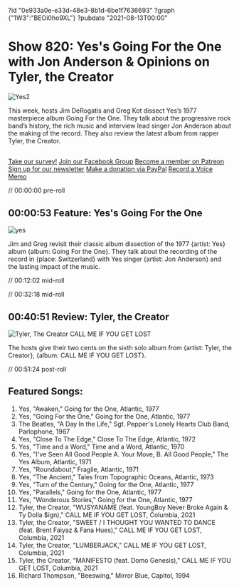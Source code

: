 ?id "0e933a0e-e33d-48e3-8b1d-6be1f7636693"
?graph {"1W3":"BEOi0ho9XL"}
?pubdate "2021-08-13T00:00"
# Show 820: Yes's Going For the One with Jon Anderson & Opinions on Tyler, the Creator
![Yes2](https://static.soundopinions.org/images/2021/yes2.jpeg)

This week, hosts Jim DeRogatis and Greg Kot dissect Yes’s 1977 masterpiece album Going For the One. They talk about the progressive rock band’s history, the rich music and interview lead singer Jon Anderson about the making of the record. They also review the latest album from rapper Tyler, the Creator. 

##
[Take our survey!](https://bit.ly/3i4BWdinsn)
[Join our Facebook Group](https://bit.ly/3sivr9T)
[Become a member on Patreon](https://bit.ly/3slWZvc)
[Sign up for our newsletter](https://bit.ly/3eEvRnG)
[Make a donation via PayPal](https://bit.ly/3dmt9lU)
[Record a Voice Memo](https://bit.ly/2RyD5Ah)

// 00:00:00 pre-roll

## 00:00:53 Feature: Yes's Going For the One
![yes](https://static.soundopinions.org/images/2021/yes2.jpeg)

Jim and Greg revisit their classic album dissection of the 1977 {artist: Yes} album {album: Going For the One}. They talk about the recording of the record in {place: Switzerland} with Yes singer {artist: Jon Anderson} and the lasting impact of the music.


// 00:12:02 mid-roll

// 00:32:18 mid-roll

## 00:40:51 Review: Tyler, the Creator

![Tyler, The Creator CALL ME IF YOU GET LOST](https://static.soundopinions.org/assets/820/1W34.jpg)

The hosts give their two cents on the sixth solo album from {artist: Tyler, the Creator}, {album: CALL ME IF YOU GET LOST}.



// 00:51:24 post-roll


## Featured Songs:

1. Yes, "Awaken," Going for the One, Atlantic, 1977
1. Yes, "Going For the One," Going for the One, Atlantic, 1977
1. The Beatles, "A Day In the Life," Sgt. Pepper's Lonely Hearts Club Band, Parlophone, 1967
1. Yes, "Close To The Edge," Close To The Edge, Atlantic, 1972
1. Yes, "Time and a Word," Time and a Word, Atlantic, 1970
1. Yes, "I've Seen All Good People  A. Your Move, B. All Good People," The Yes Album, Atlantic, 1971
1. Yes, "Roundabout," Fragile, Atlantic, 1971
1. Yes, "The Ancient," Tales from Topographic Oceans, Atlantic, 1973
1. Yes, "Turn of the Century," Going for the One, Atlantic, 1977
1. Yes, "Parallels," Going for the One, Atlantic, 1977
1. Yes, "Wonderous Stories," Going for the One, Atlantic, 1977
1. Tyler, the Creator, "WUSYANAME (feat. YoungBoy Never Broke Again & Ty Dolla $ign)," CALL ME IF YOU GET LOST, Columbia, 2021
1. Tyler, the Creator, "SWEET / I THOUGHT YOU WANTED TO DANCE (feat. Brent Faiyaz & Fana Hues)," CALL ME IF YOU GET LOST, Columbia, 2021
1. Tyler, the Creator, "LUMBERJACK," CALL ME IF YOU GET LOST, Columbia, 2021
1. Tyler, the Creator, "MANIFESTO (feat. Domo Genesis)," CALL ME IF YOU GET LOST, Columbia, 2021
1. Richard Thompson, "Beeswing," Mirror Blue, Capitol, 1994